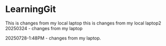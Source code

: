# LearningGit

This is changes from my local laptop
this is changes from my local laptop2
20250324 - changes from my laptop

20250728-1:48PM - changes from my laptop.

